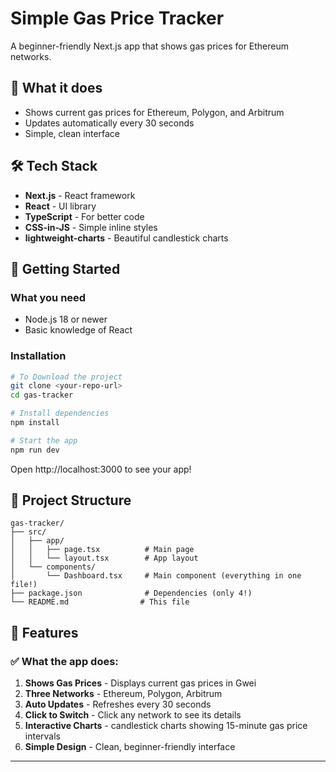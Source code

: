 # Simple Gas Price Tracker

A beginner-friendly Next.js app that shows gas prices for Ethereum networks.

## 🚀 What it does

- Shows current gas prices for Ethereum, Polygon, and Arbitrum
- Updates automatically every 30 seconds
- Simple, clean interface

## 🛠️ Tech Stack 

- **Next.js** - React framework
- **React** - UI library
- **TypeScript** - For better code
- **CSS-in-JS** - Simple inline styles
- **lightweight-charts** - Beautiful candlestick charts

## 🚦 Getting Started

### What you need
- Node.js 18 or newer
- Basic knowledge of React

### Installation
```bash
# To Download the project
git clone <your-repo-url>
cd gas-tracker

# Install dependencies 
npm install

# Start the app
npm run dev
```

Open http://localhost:3000 to see your app!

## 📂 Project Structure 

```
gas-tracker/
├── src/
│   ├── app/
│   │   ├── page.tsx          # Main page
│   │   └── layout.tsx        # App layout
│   └── components/
│       └── Dashboard.tsx     # Main component (everything in one file!)
├── package.json              # Dependencies (only 4!)
└── README.md                # This file
```

## 🎨 Features

### ✅ What the app does:
1. **Shows Gas Prices** - Displays current gas prices in Gwei
2. **Three Networks** - Ethereum, Polygon, Arbitrum
3. **Auto Updates** - Refreshes every 30 seconds
4. **Click to Switch** - Click any network to see its details
5. **Interactive Charts** - candlestick charts showing 15-minute gas price intervals
6. **Simple Design** - Clean, beginner-friendly interface





---

